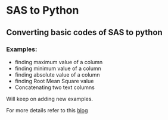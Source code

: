 # SAS to Python
## Converting basic codes of SAS to python

### Examples:

* finding maximum value of a column
* finding minimum value of a column
* finding absolute value of a column
* finding Root Mean Square value 
* Concatenating two text columns

Will keep on adding new examples.

For more details refer to this [blog](https://saraswathimamidala30.medium.com/sas-code-to-python-4e346575ddf7)